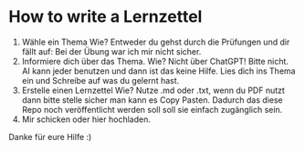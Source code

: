 # How to write a Lernzettel

1. Wähle ein Thema
  Wie? Entweder du gehst durch die Prüfungen und dir fällt auf: Bei der Übung war ich mir nicht sicher. 
2. Informiere dich über das Thema. 
  Wie? Nicht über ChatGPT! Bitte nicht. AI kann jeder benutzen und dann ist das keine Hilfe. Lies dich ins Thema ein und Schreibe auf was du gelernt hast.
3. Erstelle einen Lernzettel
  Wie? Nutze .md oder .txt, wenn du PDF nutzt dann bitte stelle sicher man kann es Copy Pasten. Dadurch das diese Repo noch veröffentlicht werden soll soll sie einfach zugänglich sein. 
4. Mir schicken oder hier hochladen. 

Danke für eure Hilfe :) 
